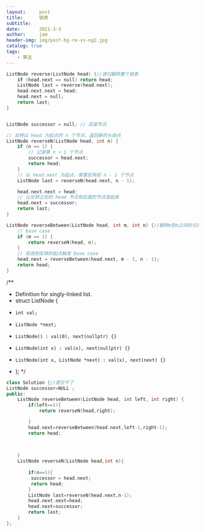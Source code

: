 ```yaml
---
layout:     post
title:      链表
subtitle:   
date:       2021-3-3
author:     jam
header-img: img/post-bg-re-vs-ng2.jpg
catalog: true
tags:
    - 算法
---
```


```cpp
ListNode reverse(ListNode head) {//递归翻转整个链表
    if (head.next == null) return head;
    ListNode last = reverse(head.next);
    head.next.next = head;
    head.next = null;
    return last;
}
```
```cpp

ListNode successor = null; // 后驱节点

// 反转以 head 为起点的 n 个节点，返回新的头结点
ListNode reverseN(ListNode head, int n) {
    if (n == 1) { 
        // 记录第 n + 1 个节点
        successor = head.next;
        return head;
    }
    // 以 head.next 为起点，需要反转前 n - 1 个节点
    ListNode last = reverseN(head.next, n - 1);

    head.next.next = head;
    // 让反转之后的 head 节点和后面的节点连起来
    head.next = successor;
    return last;
}
```
```cpp
ListNode reverseBetween(ListNode head, int m, int n) {//翻转m到n之间的元素
    // base case
    if (m == 1) {
        return reverseN(head, n);
    }
    // 前进到反转的起点触发 base case
    head.next = reverseBetween(head.next, m - 1, n - 1);
    return head;
}
```

/**
 * Definition for singly-linked list.
 * struct ListNode {
 *     int val;
 *     ListNode *next;
 *     ListNode() : val(0), next(nullptr) {}
 *     ListNode(int x) : val(x), next(nullptr) {}
 *     ListNode(int x, ListNode *next) : val(x), next(next) {}
 * };
 */


```c++
class Solution {//提交不了
ListNode successor=NULL ;
public:
    ListNode reverseBetween(ListNode head, int left, int right) {
        if(left==1){
            return reverseN(head,right);

        }
        head.next=reverseBetween(head.next,left-1,right-1);
        return head;
        
        

    }
    ListNode reverseN(ListNode head,int n){
 
        if(n==1){
         successor = head.next;
         return head;
        }
        ListNode last=reverseN(head.next,n-1);
        head.next.next=head;
        head.next=successor;
        return last;
    }
};
```
